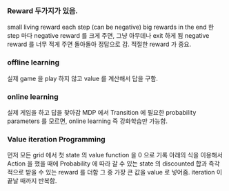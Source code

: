 ### Reward  두가지가 있음.

small living reward each step (can be negative)
big rewards in the end
 한  step 마다  negative reward 를 크게 주면, 그냥 아무데나  exit 하게 됨
  negative reward 를 너무 적게 주면 돌아돌아 정답으로 감. 적절한  reward 가 중요.


### offline learning
실제  game 을  play 하지 않고  value 를 계산해서 답을 구함.
### online learning
 실제 게임을 하고 답을 찾아감
 MDP 에서  Transition 에 필요한  probability parameters 를 모르면, 
  online learning  즉   강화학습만 가능함.


### Value iteration Programming

 먼저 모든  grid 에서 첫  state  의  value function 을  0 으로 기록
아래의 식을 이용해서  Action 을 했을 때에   Probability 에 따라 갈 수 있는 state 의  discounted  합과 즉각적으로 받을 수 있는  reward 를 더함
그 중 가장 큰 값을  value 로 넣어줌.
 iteration 이 끝날 때까지 반복함.

